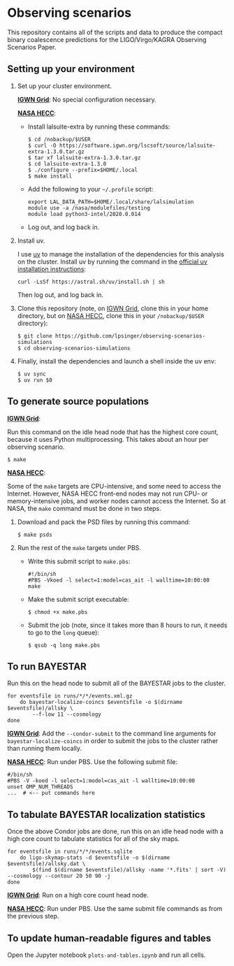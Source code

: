 # Observing scenarios

This repository contains all of the scripts and data to produce the compact
binary coalescence predictions for the LIGO/Virgo/KAGRA Observing Scenarios
Paper.

## Setting up your environment

1.  Set up your cluster environment.

    **[IGWN Grid]**: No special configuration necessary.

    **[NASA HECC]**:

    *   Install lalsuite-extra by running these commands:

            $ cd /nobackup/$USER
            $ curl -O https://software.igwn.org/lscsoft/source/lalsuite-extra-1.3.0.tar.gz
            $ tar xf lalsuite-extra-1.3.0.tar.gz
            $ cd lalsuite-extra-1.3.0
            $ ./configure --prefix=$HOME/.local
            $ make install

    *   Add the following to your `~/.profile` script:

            export LAL_DATA_PATH=$HOME/.local/share/lalsimulation
            module use -a /nasa/modulefiles/testing
            module load python3-intel/2020.0.014

    *   Log out, and log back in.

2.  Install uv.

    I use [uv] to manage the installation of the dependencies for this
    analysis on the cluster. Install uv by running the command in the
    [official uv installation instructions]:

        curl -LsSf https://astral.sh/uv/install.sh | sh

    Then log out, and log back in.

3.  Clone this repository (note, on [IGWN Grid], clone this in your home
    directory, but on [NASA HECC], clone this in your `/nobackup/$USER`
    directory):

        $ git clone https://github.com/lpsinger/observing-scenarios-simulations
        $ cd observing-scenarios-simulations

4.  Finally, install the dependencies and launch a shell inside the uv env:

        $ uv sync
        $ uv run $0

## To generate source populations

**[IGWN Grid]**:

Run this command on the idle head node that has the highest core count,
because it uses Python multiprocessing. This takes about an hour per observing
scenario.

    $ make

**[NASA HECC]**:

Some of the `make` targets are CPU-intensive, and some need to access the
Internet. However, NASA HECC front-end nodes may not run CPU- or
memory-intensive jobs, and worker nodes cannot access the Internet. So at NASA,
the `make` command must be done in two steps.

1.  Download and pack the PSD files by running this command:

        $ make psds

2.  Run the rest of the `make` targets under PBS.

    *   Write this submit script to `make.pbs`:

            #!/bin/sh
            #PBS -Vkoed -l select=1:model=cas_ait -l walltime=10:00:00
            make

    *   Make the submit script executable:

            $ chmod +x make.pbs

    *   Submit the job (note, since it takes more than 8 hours to run, it
        needs to go to the `long` queue):

            $ qsub -q long make.pbs

## To run BAYESTAR

Run this on the head node to submit all of the BAYESTAR jobs to the cluster.

    for eventsfile in runs/*/*/events.xml.gz
        do bayestar-localize-coincs $eventsfile -o $(dirname $eventsfile)/allsky \
            --f-low 11 --cosmology
    done

**[IGWN Grid]**: Add the `--condor-submit` to the command line arguments for
`bayestar-localize-coincs` in order to submit the jobs to the cluster rather
than running them locally.

**[NASA HECC]**: Run under PBS. Use the following submit file:

    #/bin/sh
    #PBS -V -koed -l select=1:model=cas_ait -l walltime=10:00:00
    unset OMP_NUM_THREADS
    ...  # <-- put commands here 

## To tabulate BAYESTAR localization statistics

Once the above Condor jobs are done, run this on an idle head node with a high
core count to tabulate statistics for all of the sky maps.

    for eventsfile in runs/*/*/events.sqlite
        do ligo-skymap-stats -d $eventsfile -o $(dirname $eventsfile)/allsky.dat \
            $(find $(dirname $eventsfile)/allsky -name '*.fits' | sort -V) --cosmology --contour 20 50 90 -j
    done

**[IGWN Grid]**: Run on a high core count head node.

**[NASA HECC]**: Run under PBS. Use the same submit file commands as from the
previous step.

## To update human-readable figures and tables

Open the Jupyter notebook `plots-and-tables.ipynb` and run all cells.


[IGWN Grid]: https://computing.docs.ligo.org/guide/grid/
[NASA HECC]: https://www.nas.nasa.gov/hecc/
[uv]: https://docs.astral.sh/uv/
[official uv installation instructions]: https://docs.astral.sh/uv/getting-started/installation/

